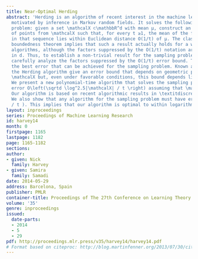 ```yaml
---
title: Near-Optimal Herding
abstract: 'Herding is an algorithm of recent interest in the machine learning community,
  motivated by inference in Markov random fields. It solves the following sampling
  problem: given a set \mathcalX ⊂\mathbbR^d with mean μ, construct an infinite sequence
  of points from \mathcalX such that, for every t ≥1, the mean of the first t points
  in that sequence lies within Euclidean distance O(1/t) of μ. The classic Perceptron
  boundedness theorem implies that such a result actually holds for a wide class of
  algorithms, although the factors suppressed by the O(1/t) notation are exponential
  in d. Thus, to establish a non-trivial result for the sampling problem, one must
  carefully analyze the factors suppressed by the O(1/t) error bound. This paper studies
  the best error that can be achieved for the sampling problem. Known analysis of
  the Herding algorithm give an error bound that depends on geometric properties of
  \mathcalX but, even under favorable conditions, this bound depends linearly on d.
  We present a new polynomial-time algorithm that solves the sampling problem with
  error O\left(\sqrtd \log^2.5|\mathcalX| / t \right) assuming that \mathcalX is finite.
  Our algorithm is based on recent algorithmic results in \textitdiscrepancy theory.
  We also show that any algorithm for the sampling problem must have error Ω( \sqrtd
  / t ). This implies that our algorithm is optimal to within logarithmic factors. '
layout: inproceedings
series: Proceedings of Machine Learning Research
id: harvey14
month: 0
firstpage: 1165
lastpage: 1182
page: 1165-1182
sections: 
author:
- given: Nick
  family: Harvey
- given: Samira
  family: Samadi
date: 2014-05-29
address: Barcelona, Spain
publisher: PMLR
container-title: Proceedings of The 27th Conference on Learning Theory
volume: '35'
genre: inproceedings
issued:
  date-parts:
  - 2014
  - 5
  - 29
pdf: http://proceedings.mlr.press/v35/harvey14/harvey14.pdf
# Format based on citeproc: http://blog.martinfenner.org/2013/07/30/citeproc-yaml-for-bibliographies/
---
```

